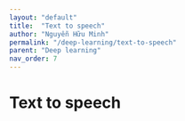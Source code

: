 ```yaml
---
layout: "default"
title:  "Text to speech"
author: "Nguyễn Hữu Minh"
permalink: "/deep-learning/text-to-speech"
parent: "Deep learning"
nav_order: 7
---
```


# Text to speech

